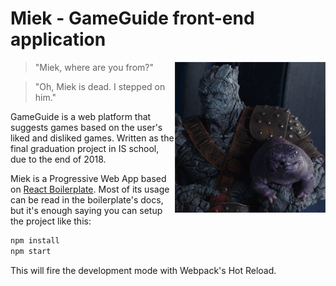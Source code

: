# Miek - GameGuide front-end application

<img src="miekisdead.jpg"
 alt="Picture of dead Miek" title="Miek is Dead"
 align="right" />

> "Miek, where are you from?"

> "Oh, Miek is dead. I stepped on him."

GameGuide is a web platform that suggests games based on the user's liked and disliked games.
Written as the final graduation project in IS school, due to the end of 2018.

Miek is a Progressive Web App based on [React Boilerplate](https://github.com/react-boilerplate/react-boilerplate). Most of its usage can be read in the boilerplate's docs, but it's enough saying you can setup the project like this:
```bash
npm install
npm start
```
This will fire the development mode with Webpack's Hot Reload.